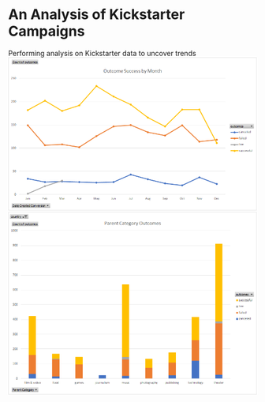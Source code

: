 # An Analysis of Kickstarter Campaigns
Performing analysis on Kickstarter data to uncover trends
![Outcome Success by Month](https://github.com/barrettben/Kickstarter-Analysis/blob/3cbba352f0ac9f2e37ab1d87f60d560ed2743300/Outcome%20Success%20by%20Month.png)
![Parent Category Outcomes](https://github.com/barrettben/Kickstarter-Analysis/blob/b1a1864661f4abbd9e32f6eafb5bc34082dabac9/Parent%20Category%20Outcomes.png)
